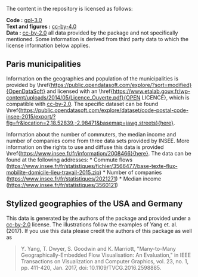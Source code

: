 The content in the repository is licensed as follows:

**Code :** [gpl-3.0](https://www.gnu.org/licenses/gpl-3.0.en.html)  
**Text and figures :** [cc-by-4.0](http://creativecommons.org/licenses/by/4.0/)  
**Data :** [cc-by-2.0](https://creativecommons.org/licenses/by/2.0/) all data provided by the package and not specifically mentioned. Some information is derived from third party data to which the license information below applies.


Paris municipalities 
--------------------

Information on the geographies and population of the municipalities is provided by \href{https://public.opendatasoft.com/explore/?sort=modified}{OpenDataSoft} and licensed with an \href{https://www.etalab.gouv.fr/wp-content/uploads/2014/05/Licence_Ouverte.pdf}{OPEN LICENCE}, which is compatible with [cc-by-2.0](https://creativecommons.org/licenses/by/2.0/).
The specific dataset can be found \href{https://public.opendatasoft.com/explore/dataset/code-postal-code-insee-2015/export/?flg=fr&location=2,18.52839,-2.98471&basemap=jawg.streets}{here}.


Information about the number of commuters, the median income and number of companies come from three data sets provided by INSEE.
More information on the rights to use and diffuse this data is provided \href{https://www.insee.fr/fr/information/2008466}{here}.
The data can be found at the following addresses:
    * Commute flows (https://www.insee.fr/fr/statistiques/fichier/3566477/base-texte-flux-mobilite-domicile-lieu-travail-2015.zip)
    * Number of companies (https://www.insee.fr/fr/statistiques/2021271)
    * Median income (https://www.insee.fr/fr/statistiques/3560121)
    
    
Stylized geographies of the USA and Germany
-------------------------------------------

This data is generated by the authors of the package and provided under a [cc-by-2.0](https://creativecommons.org/licenses/by/2.0/) license.
The illustrations follow the examples of Yang et. al. (2017).
If you use this data please credit the authors of this package as well as 

> Y. Yang, T. Dwyer, S. Goodwin and K. Marriott, "Many-to-Many Geographically-Embedded Flow Visualisation: An Evaluation," in IEEE Transactions on Visualization and Computer Graphics, vol. 23, no. 1, pp. 411-420, Jan. 2017, doi: 10.1109/TVCG.2016.2598885.

